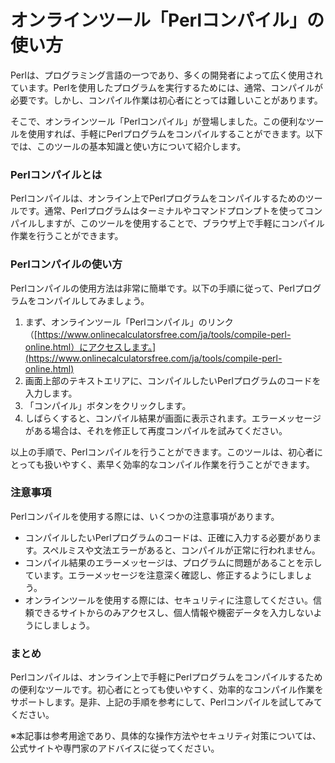 オンラインツール「Perlコンパイル」の使い方
=======================

Perlは、プログラミング言語の一つであり、多くの開発者によって広く使用されています。Perlを使用したプログラムを実行するためには、通常、コンパイルが必要です。しかし、コンパイル作業は初心者にとっては難しいことがあります。

そこで、オンラインツール「Perlコンパイル」が登場しました。この便利なツールを使用すれば、手軽にPerlプログラムをコンパイルすることができます。以下では、このツールの基本知識と使い方について紹介します。

### Perlコンパイルとは

Perlコンパイルは、オンライン上でPerlプログラムをコンパイルするためのツールです。通常、Perlプログラムはターミナルやコマンドプロンプトを使ってコンパイルしますが、このツールを使用することで、ブラウザ上で手軽にコンパイル作業を行うことができます。

### Perlコンパイルの使い方

Perlコンパイルの使用方法は非常に簡単です。以下の手順に従って、Perlプログラムをコンパイルしてみましょう。

1. まず、オンラインツール「Perlコンパイル」のリンク（[https://www.onlinecalculatorsfree.com/ja/tools/compile-perl-online.html）にアクセスします。](https://www.onlinecalculatorsfree.com/ja/tools/compile-perl-online.html)
2. 画面上部のテキストエリアに、コンパイルしたいPerlプログラムのコードを入力します。
3. 「コンパイル」ボタンをクリックします。
4. しばらくすると、コンパイル結果が画面に表示されます。エラーメッセージがある場合は、それを修正して再度コンパイルを試みてください。

以上の手順で、Perlコンパイルを行うことができます。このツールは、初心者にとっても扱いやすく、素早く効率的なコンパイル作業を行うことができます。

### 注意事項

Perlコンパイルを使用する際には、いくつかの注意事項があります。

- コンパイルしたいPerlプログラムのコードは、正確に入力する必要があります。スペルミスや文法エラーがあると、コンパイルが正常に行われません。
- コンパイル結果のエラーメッセージは、プログラムに問題があることを示しています。エラーメッセージを注意深く確認し、修正するようにしましょう。
- オンラインツールを使用する際には、セキュリティに注意してください。信頼できるサイトからのみアクセスし、個人情報や機密データを入力しないようにしましょう。

### まとめ

Perlコンパイルは、オンライン上で手軽にPerlプログラムをコンパイルするための便利なツールです。初心者にとっても使いやすく、効率的なコンパイル作業をサポートします。是非、上記の手順を参考にして、Perlコンパイルを試してみてください。

※本記事は参考用途であり、具体的な操作方法やセキュリティ対策については、公式サイトや専門家のアドバイスに従ってください。